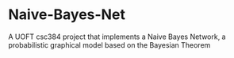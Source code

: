# Naive-Bayes-Net
A UOFT csc384 project that implements a Naive Bayes Network, a probabilistic graphical model based on the Bayesian Theorem
